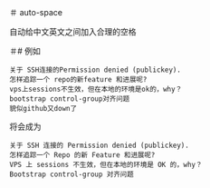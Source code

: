 ＃ auto-space

自动给中文英文之间加入合理的空格

＃# 例如

```
关于 SSH连接的Permission denied (publickey).
怎样追踪一个 repo的新feature 和进展呢?
vps上sessions不生效，但在本地的环境是ok的，why？
bootstrap control-group对齐问题
貌似github又down了
```

将会成为

```
关于 SSH 连接的 Permission denied (publickey).
怎样追踪一个 Repo 的新 Feature 和进展呢?
VPS 上 sessions 不生效，但在本地的环境是 OK 的，why？
Bootstrap control-group 对齐问题
```